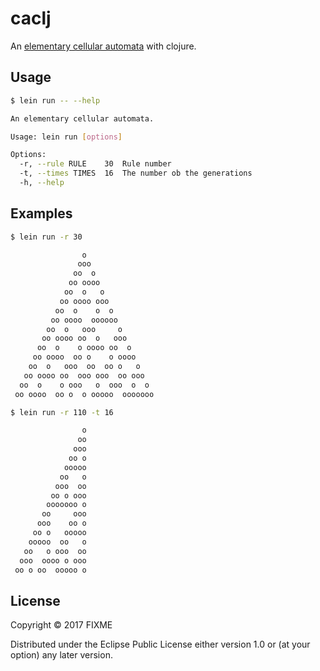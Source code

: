 # caclj

An [elementary cellular automata](https://en.wikipedia.org/wiki/Elementary_cellular_automaton) with clojure.

## Usage

```bash
$ lein run -- --help
```

```bash
An elementary cellular automata.

Usage: lein run [options]

Options:
  -r, --rule RULE    30  Rule number
  -t, --times TIMES  16  The number ob the generations
  -h, --help
```

## Examples

```bash
$ lein run -r 30
```

```bash
                o
               ooo
              oo  o
             oo oooo
            oo  o   o
           oo oooo ooo
          oo  o    o  o
         oo oooo  oooooo
        oo  o   ooo     o
       oo oooo oo  o   ooo
      oo  o    o oooo oo  o
     oo oooo  oo o    o oooo
    oo  o   ooo  oo  oo o   o
   oo oooo oo  ooo ooo  oo ooo
  oo  o    o ooo   o  ooo  o  o
 oo oooo  oo o  o ooooo  ooooooo
```

```bash
$ lein run -r 110 -t 16
```

```bash
                o
               oo
              ooo
             oo o
            ooooo
           oo   o
          ooo  oo
         oo o ooo
        ooooooo o
       oo     ooo
      ooo    oo o
     oo o   ooooo
    ooooo  oo   o
   oo   o ooo  oo
  ooo  oooo o ooo
 oo o oo  ooooo o
```

## License

Copyright © 2017 FIXME

Distributed under the Eclipse Public License either version 1.0 or (at
your option) any later version.
